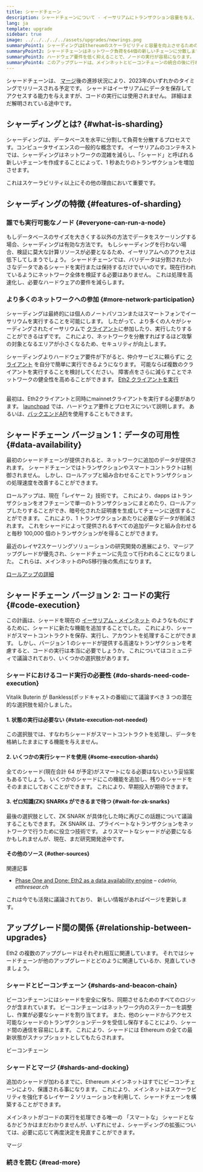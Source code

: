 ```yaml
---
title: シャードチェーン
description: シャードチェーンについて - イーサリアムにトランザクション容量を与え、実行を容易にするネットワークのパーティション。
lang: ja
template: upgrade
sidebar: true
image: ../../../../../assets/upgrades/newrings.png
summaryPoint1: シャーディングはEthereumのスケーラビリティと容量を向上させるための、マルチフェーズのアップグレードです。
summaryPoint2: シャードチェーンはネットワーク負荷を64個の新しいチェーンに分散します。
summaryPoint3: ハードウェア要件を低く抑えることで、ノードの実行が容易になります。
summaryPoint4: このアップグレードは、メインネットとビーコンチェーンの統合の後に行われる予定です。
---
```


<UpgradeStatus dateKey="page-upgrades-shards-date">
    シャードチェーンは、 <a href="/upgrades/merge/">マージ</a>後の進捗状況により、2023年のいずれかのタイミングでリリースされる予定です。 シャードはイーサリアムにデータを保存してアクセスする能力を与えますが、コードの実行には使用されません。 詳細はまだ解明されている途中です。
</UpgradeStatus>

## シャーディングとは? {#what-is-sharding}

シャーディングは、データベースを水平に分割して負荷を分散するプロセスです。コンピュータサイエンスの一般的な概念です。 イーサリアムのコンテキストでは、シャーディングはネットワークの混雑を減らし、「シャード」と呼ばれる新しいチェーンを作成することによって、1 秒あたりのトランザクションを増加させます。

これはスケーラビリティ以上にその他の理由において重要です。

## シャーディングの特徴 {#features-of-sharding}

### 誰でも実行可能なノード {#everyone-can-run-a-node}

もしデータベースのサイズを大きくする以外の方法でデータをスケーリングする場合、シャーディングは有効な方法です。 もしシャーディングを行わない場合、検証に莫大な計算リソースが必要となるため、イーサリアムへのアクセスは低下してしまうでしょう。 シャードチェーンでは、バリデータは分割された小さなデータであるシャードを実行または保持するだけでいいのです。現在行われているようにネットワーク全体を検証する必要はありません。 これは処理を高速化し、必要なハードウェアの要件を減らします。

### より多くのネットワークへの参加 {#more-network-participation}

シャーディングは最終的には個人のノートパソコンまたはスマートフォンでイーサリウムを実行することを可能にします。 したがって、より多くの人々がシャーディングされたイーサリウムで [クライアント](/developers/docs/nodes-and-clients/)に参加したり、実行したりすることができるはずです。 これにより、ネットワークを分散すればするほど攻撃の対象となるエリアが小さくなるため、セキュリティが向上します。

シャーディングよりハードウェア要件が下がると、仲介サービスに頼らずに [クライアント](/developers/docs/nodes-and-clients/) を自分で簡単に実行できるようになります。 可能ならば複数のクライアントを実行することを検討してください。 障害点をさらに減らすことでネットワークの健全性を高めることができます。 [Eth2 クライアントを実行](/upgrades/get-involved/)

<br />

<InfoBanner isWarning={true}>
  最初は、Eth2クライアントと同時にmainnetクライアントを実行する必要があります。 <a href="https://launchpad.ethereum.org" target="_blank">launchpad</a> では、ハードウェア要件とプロセスについて説明します。 あるいは、<a href="/developers/docs/apis/backend/#available-libraries">バックエンドAPI</a>を使用することもできます。
</InfoBanner>

## シャードチェーン バージョン 1：データの可用性 {#data-availability}

最初のシャードチェーンが提供されると、ネットワークに追加のデータが提供されます。 シャードチェーンではトランザクションやスマートコントラクトは制御されません。 しかし、ロールアップと組み合わせることでトランザクションの処理速度を改善することができます。

ロールアップは、現在「レイヤー 2」技術です。 これにより、dapps はトランザクションをオフチェーンで単一のトランザクションにまとめたり、ロールアップしたりすることができ、暗号化された証明書を生成してチェーンに送信することができます。 これにより、1 トランザクションあたりに必要なデータが削減されます。 これをシャードによって提供されるすべての追加データと組み合わせると毎秒 100,000 個のトランザクションがを得ることができます。

<InfoBanner isWarning={false}>
  最近のレイヤ2スケーリングソリューションの研究開発の進展により、マージアップグレードが優先され、シャードチェーンに先立って行われることになりました。 これらは、メインネットのPoS移行後の焦点になります。

[ロールアップの詳細](/developers/docs/scaling/layer-2-rollups/)
</InfoBanner>

## シャードチェーン バージョン 2: コードの実行 {#code-execution}

この計画は、シャードを現在の [イーサリアム・メインネット](/glossary/#mainnet) のようなものにするために、シャードに新たな機能を追加することでした。 これにより、シャードがスマートコントラクトを保存、実行し、アカウントを処理することができます。 しかし、バージョン 1 のシャードが提供する高速なトランザクションを考慮すると、コードの実行は本当に必要でしょうか。 これについてはコミュニティで議論されており、いくつかの選択肢があります。

### シャードにおけるコード実行の必要性 {#do-shards-need-code-execution}

Vitalik Buterin が Bankless(ポッドキャストの番組)にて議論すべき 3 つの潜在的な選択肢を紹介しました。

<YouTube id="-R0j5AMUSzA" start="5841" />

#### 1. 状態の実行は必要ない {#state-execution-not-needed}

この選択肢では、すなわちシャードがスマートコントラクトを処理し、データを格納したままにする機能を与えません。

#### 2. いくつかの実行シャードを使用 {#some-execution-shards}

全てのシャード(現在合計 64 が予定)がスマートになる必要はないという妥協案もあるでしょう。 いくつかのシャードにこの機能を追加し、残りのシャードをそのままにしておくことができます。 これにより、早期投入が期待できます。

#### 3. ゼロ知識(ZK) SNARKs ができるまで待つ {#wait-for-zk-snarks}

最後の選択肢として、ZK SNARK が具体化した時に再びこの話題について議論することもできます。 ZK SNARK は、プライベートなトランザクションをネットワークで行うために役立つ技術です。 よりスマートなシャードが必要になるかもしれませんが、現在、まだ研究開発途中です。

#### その他のソース {#other-sources}

関連記事

- [Phase One and Done: Eth2 as a data availability engine](https://ethresear.ch/t/phase-one-and-done-eth2-as-a-data-availability-engine/5269/8) – _cdetrio, etthresear.ch_

これは今でも活発に議論されており、 新しい情報があればページを更新します。

## アップグレード間の関係 {#relationship-between-upgrades}

Eth2 の複数のアップグレードはそれぞれ相互に関連しています。 それではシャードチェーンが他のアップグレードとどのように関連しているか、見直していきましょう。

### シャードとビーコンチェーン {#shards-and-beacon-chain}

ビーコンチェーンにはシャードを安全に保ち、同期させるためのすべてのロジックが含まれています。 ビーコンチェーンはネットワーク内のステーカーを調整し、作業が必要なシャードを割り当てます。 また、他のシャードからアクセス可能なシャードのトランザクションデータを受信し保存することにより、シャード間の通信を容易にします。 これにより、シャードには Ethereum の全ての最新状態がスナップショットとしてもたらされます。

<ButtonLink to="/upgrades/beacon-chain/">ビーコンチェーン</ButtonLink>

### シャードとマージ {#shards-and-docking}

追加のシャードが加わるまでに、Ethereum メインネットはすでにビーコンチェーンにより、保護される事になります。 これにより、メインネットはスケーラビリティを強化するレイヤー 2 ソリューションを利用して、シャードチェーンを構築することができます。

メインネットがコードの実行を処理できる唯一の 「スマートな」 シャードとなるかどうかはまだわかりませんが、いずれにせよ、シャーディングの拡張については、必要に応じて再度決定を見直すことができます。

<ButtonLink to="/upgrades/merge/">マージ</ButtonLink>

<Divider />

### 続きを読む {#read-more}

<ShardChainsList />
